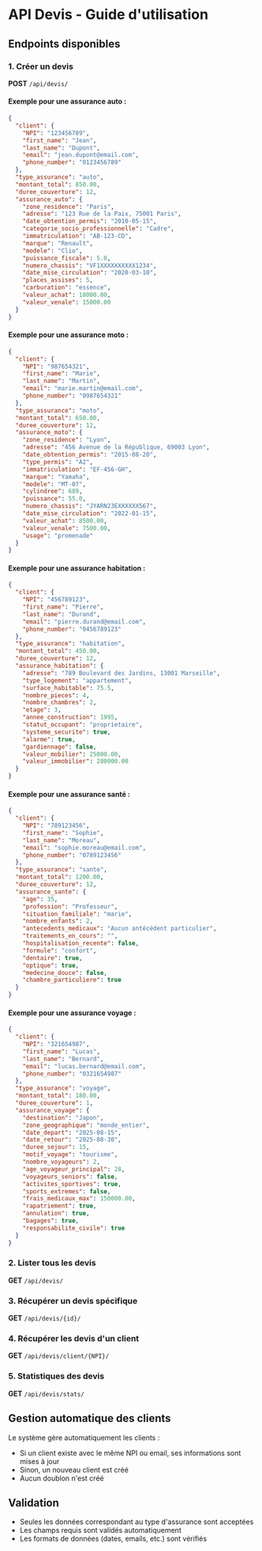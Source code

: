 # API Devis - Guide d'utilisation

## Endpoints disponibles

### 1. Créer un devis
**POST** `/api/devis/`

#### Exemple pour une assurance auto :
```json
{
  "client": {
    "NPI": "123456789",
    "first_name": "Jean",
    "last_name": "Dupont",
    "email": "jean.dupont@email.com",
    "phone_number": "0123456789"
  },
  "type_assurance": "auto",
  "montant_total": 850.00,
  "duree_couverture": 12,
  "assurance_auto": {
    "zone_residence": "Paris",
    "adresse": "123 Rue de la Paix, 75001 Paris",
    "date_obtention_permis": "2010-05-15",
    "categorie_socio_professionnelle": "Cadre",
    "immatriculation": "AB-123-CD",
    "marque": "Renault",
    "modele": "Clio",
    "puissance_fiscale": 5.0,
    "numero_chassis": "VF1XXXXXXXXXX1234",
    "date_mise_circulation": "2020-03-10",
    "places_assises": 5,
    "carburation": "essence",
    "valeur_achat": 18000.00,
    "valeur_venale": 15000.00
  }
}
```

#### Exemple pour une assurance moto :
```json
{
  "client": {
    "NPI": "987654321",
    "first_name": "Marie",
    "last_name": "Martin",
    "email": "marie.martin@email.com",
    "phone_number": "0987654321"
  },
  "type_assurance": "moto",
  "montant_total": 650.00,
  "duree_couverture": 12,
  "assurance_moto": {
    "zone_residence": "Lyon",
    "adresse": "456 Avenue de la République, 69003 Lyon",
    "date_obtention_permis": "2015-08-20",
    "type_permis": "A2",
    "immatriculation": "EF-456-GH",
    "marque": "Yamaha",
    "modele": "MT-07",
    "cylindree": 689,
    "puissance": 55.0,
    "numero_chassis": "JYARN23EXXXXXX567",
    "date_mise_circulation": "2022-01-15",
    "valeur_achat": 8500.00,
    "valeur_venale": 7500.00,
    "usage": "promenade"
  }
}
```

#### Exemple pour une assurance habitation :
```json
{
  "client": {
    "NPI": "456789123",
    "first_name": "Pierre",
    "last_name": "Durand",
    "email": "pierre.durand@email.com",
    "phone_number": "0456789123"
  },
  "type_assurance": "habitation",
  "montant_total": 450.00,
  "duree_couverture": 12,
  "assurance_habitation": {
    "adresse": "789 Boulevard des Jardins, 13001 Marseille",
    "type_logement": "appartement",
    "surface_habitable": 75.5,
    "nombre_pieces": 4,
    "nombre_chambres": 2,
    "etage": 3,
    "annee_construction": 1995,
    "statut_occupant": "proprietaire",
    "systeme_securite": true,
    "alarme": true,
    "gardiennage": false,
    "valeur_mobilier": 25000.00,
    "valeur_immobilier": 280000.00
  }
}
```

#### Exemple pour une assurance santé :
```json
{
  "client": {
    "NPI": "789123456",
    "first_name": "Sophie",
    "last_name": "Moreau",
    "email": "sophie.moreau@email.com",
    "phone_number": "0789123456"
  },
  "type_assurance": "sante",
  "montant_total": 1200.00,
  "duree_couverture": 12,
  "assurance_sante": {
    "age": 35,
    "profession": "Professeur",
    "situation_familiale": "marie",
    "nombre_enfants": 2,
    "antecedents_medicaux": "Aucun antécédent particulier",
    "traitements_en_cours": "",
    "hospitalisation_recente": false,
    "formule": "confort",
    "dentaire": true,
    "optique": true,
    "medecine_douce": false,
    "chambre_particuliere": true
  }
}
```

#### Exemple pour une assurance voyage :
```json
{
  "client": {
    "NPI": "321654987",
    "first_name": "Lucas",
    "last_name": "Bernard",
    "email": "lucas.bernard@email.com",
    "phone_number": "0321654987"
  },
  "type_assurance": "voyage",
  "montant_total": 180.00,
  "duree_couverture": 1,
  "assurance_voyage": {
    "destination": "Japon",
    "zone_geographique": "monde_entier",
    "date_depart": "2025-08-15",
    "date_retour": "2025-08-30",
    "duree_sejour": 15,
    "motif_voyage": "tourisme",
    "nombre_voyageurs": 2,
    "age_voyageur_principal": 28,
    "voyageurs_seniors": false,
    "activites_sportives": true,
    "sports_extremes": false,
    "frais_medicaux_max": 150000.00,
    "rapatriement": true,
    "annulation": true,
    "bagages": true,
    "responsabilite_civile": true
  }
}
```

### 2. Lister tous les devis
**GET** `/api/devis/`

### 3. Récupérer un devis spécifique
**GET** `/api/devis/{id}/`

### 4. Récupérer les devis d'un client
**GET** `/api/devis/client/{NPI}/`

### 5. Statistiques des devis
**GET** `/api/devis/stats/`

## Gestion automatique des clients

Le système gère automatiquement les clients :
- Si un client existe avec le même NPI ou email, ses informations sont mises à jour
- Sinon, un nouveau client est créé
- Aucun doublon n'est créé

## Validation

- Seules les données correspondant au type d'assurance sont acceptées
- Les champs requis sont validés automatiquement
- Les formats de données (dates, emails, etc.) sont vérifiés
